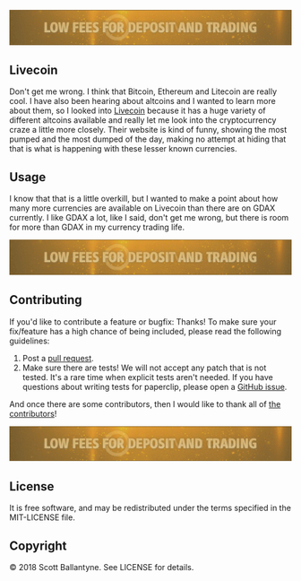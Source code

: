 [![LIVECOIN](https://github.com/ballantyne/livecoin/blob/master/images/affiliate.gif?raw=true)](https://livecoin.net/?from=Livecoin-ybRDrafb)

Livecoin
------------


Don't get me wrong.  I think that Bitcoin, Ethereum and Litecoin are really cool.  I have also been hearing about altcoins and I wanted to learn more about them, so I looked into [Livecoin](https://livecoin.net/?from=Livecoin-ybRDrafb) because it has a huge variety of different altcoins available and really let me look into the cryptocurrency craze a little more closely.  Their website is kind of funny, showing the most pumped and the most dumped of the day, making no attempt at hiding that that is what is happening with these lesser known currencies.  

Usage
------------




I know that that is a little overkill, but I wanted to make a point about how many more currencies are available on Livecoin than there are on GDAX currently.  I like GDAX a lot, like I said, don't get me wrong, but there is room for more than GDAX in my currency trading life.   

[![LIVECOIN](https://github.com/ballantyne/livecoin/blob/master/images/affiliate.gif?raw=true)](https://livecoin.net/?from=Livecoin-ybRDrafb)

Contributing
------------

If you'd like to contribute a feature or bugfix: Thanks! To make sure your fix/feature has a high chance of being included, please read the following guidelines:

1. Post a [pull request](https://github.com/ballantyne/livecoin/compare/).
2. Make sure there are tests! We will not accept any patch that is not tested.
   It's a rare time when explicit tests aren't needed. If you have questions
   about writing tests for paperclip, please open a
   [GitHub issue](https://github.com/ballantyne/livecoin/issues/new).


And once there are some contributors, then I would like to thank all of [the contributors](https://github.com/ballantyne/livecoin/graphs/contributors)!

[![LIVECOIN](https://github.com/ballantyne/livecoin/blob/master/images/affiliate.gif?raw=true)](https://livecoin.net/?from=Livecoin-ybRDrafb)


License
-------

It is free software, and may be redistributed under the terms specified in the MIT-LICENSE file.

Copyright
-------
© 2018 Scott Ballantyne. See LICENSE for details.

